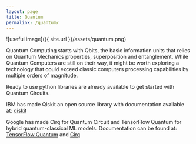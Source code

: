 ```yaml
---
layout: page
title: Quantum
permalink: /quantum/
---
```



![useful image]({{ site.url }}/assets/quantum.png)

Quantum Computing starts with Qbits, the basic information units that relies on Quantum Mechanics properties, superposition and entanglement. While Quantum Computers are still on their way, it might be worth exploring a technology that could exceed classic computers processing capabilities by multiple orders of magnitude.

Ready to use python libraries are already available to get started with Quantum Circuits.

IBM has made Qiskit an open source library with documentation available at:
[qiskit](https://qiskit.org/)

Google has made Cirq for Quantum Circuit and TensorFlow Quantum for hybrid quantum-classical ML models.
Documentation can be found at: 
[TensorFlow Quantum](https://www.tensorflow.org/quantum) and [Cirq](https://github.com/quantumlib/cirq)

